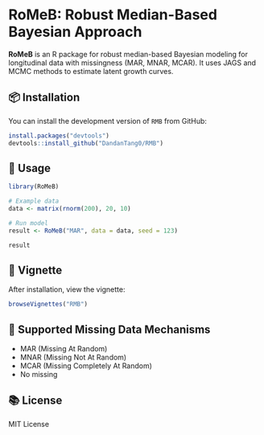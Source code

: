 # RoMeB: Robust Median-Based Bayesian Approach

**RoMeB** is an R package for robust median-based Bayesian modeling for longitudinal data with missingness (MAR, MNAR, MCAR). It uses JAGS and MCMC methods to estimate latent growth curves.

## 📦 Installation

You can install the development version of `RMB` from GitHub:

```r
install.packages("devtools")
devtools::install_github("DandanTang0/RMB")
```

## 🚀 Usage

```r
library(RoMeB)

# Example data
data <- matrix(rnorm(200), 20, 10)

# Run model
result <- RoMeB("MAR", data = data, seed = 123)

result
```

## 📖 Vignette

After installation, view the vignette:

```r
browseVignettes("RMB")
```

## 🔧 Supported Missing Data Mechanisms

- MAR (Missing At Random)
- MNAR (Missing Not At Random)
- MCAR (Missing Completely At Random)
- No missing

## 📚 License

MIT License
